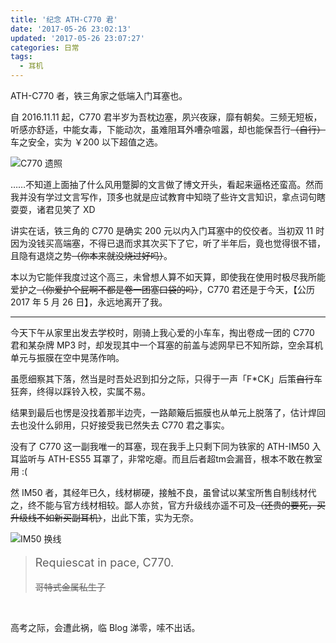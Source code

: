 ```yaml
---
title: '纪念 ATH-C770 君'
date: '2017-05-26 23:02:13'
updated: '2017-05-26 23:07:27'
categories: 日常
tags:
  - 耳机
---
```


ATH-C770 者，铁三角家之低端入门耳塞也。

自 2016.11.11 起，C770 君半岁为吾枕边塞，夙兴夜寐，靡有朝矣。三频无短板，听感亦舒适，中能女毒，下能动次，虽难阻耳外嘈杂喧嚣，却也能保吾行~~（自行）~~车之安全，实为 ￥200 以下超值之选。

![C770 遗照](https://img.prin.studio/images/2017/05/26/IMG_20170526_2131012.jpg)

……不知道上面抽了什么风用蹩脚的文言做了博文开头，看起来逼格还蛮高。然而我并没有学过文言写作，顶多也就是应试教育中知晓了些许文言知识，拿点词句瞎耍耍，诸君见笑了 XD

<!--more-->

讲实在话，铁三角的 C770 是确实 200 元以内入门耳塞中的佼佼者。当初双 11 时因为没钱买高端塞，不得已退而求其次买下了它，听了半年后，竟也觉得很不错，且隐有退烧之势~~（你本来就没烧过好吗）~~。

本以为它能伴我度过这个高三，未曾想人算不如天算，即使我在使用时极尽我所能爱护之~~（你爱护个屁啊不都是卷一团塞口袋的吗）~~，C770 君还是于今天，【公历 2017 年 5 月 26 日】，永远地离开了我。

--------

今天下午从家里出发去学校时，刚骑上我心爱的小车车，掏出卷成一团的 C770 君和某杂牌 MP3 时，却发现其中一个耳塞的前盖与滤网早已不知所踪，空余耳机单元与振膜在空中晃荡作响。

虽愿细察其下落，然当是时吾处迟到扣分之际，只得于一声「F*CK」后策~~自行~~车狂奔，终得以踩铃入校，实属不易。

结果到最后也愣是没找着那半边壳，一路颠簸后振膜也从单元上脱落了，估计焊回去也没什么卵用，只好接受我已然失去 C770 君之事实。

没有了 C770 这一副我唯一的耳塞，现在我手上只剩下同为铁家的 ATH-IM50 入耳监听与 ATH-ES55 耳罩了，非常吃瘪。而且后者超tm会漏音，根本不敢在教室用 :(

然 IM50 者，其经年已久，线材梆硬，接触不良，虽曾试以某宝所售自制线材代之，终不能与官方线材相较。鄙人亦贫，官方升级线亦遥不可及~~（还贵的要死，买升级线不如新买副耳机）~~，出此下策，实为无奈。

![IM50 换线](https://img.prin.studio/images/2017/05/26/IMG_20170526_2240441.jpg)

<blockquote>
  <p style="font-size: large;">Requiescat in pace, C770.</p>
  <p><del>哥特式金属私生子</del></p>
</blockquote>

<br>

高考之际，会遭此祸，临 Blog 涕零，嗦不出话。






